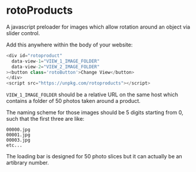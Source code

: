 # rotoProducts
A javascript preloader for images which allow rotation around an object via slider control.

Add this anywhere within the body of your website:

``` javascript 
<div id="rotoproduct"
  data-view-1="VIEW_1_IMAGE_FOLDER"
  data-view-2="VIEW_2_IMAGE_FOLDER"
><button class='rotoButton'>Change View</button>
</div>
<script src="https://unpkg.com/rotoproducts"></script>
```

`VIEW_1_IMAGE_FOLDER` should be a relative URL on the same host which contains a folder of 50 photos taken around a product.

The naming scheme for those images should be 5 digits starting from 0, such that the first three are like:

```
00000.jpg
00001.jpg
00003.jpg
etc...
```

The loading bar is designed for 50 photo slices but it can actually be an artibrary number.
